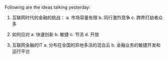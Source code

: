 Following are the ideas talking yesterday:

1. 互联网时代的金融的挑战：
   a. 市场容量有限
   b. 同行激烈竞争
   c. 跨界打劫者众多 
   
2. 如何应对
  a. 快速创新
  b. 敏捷
  c. 节流
  d. 开放
  
3. 互联网金融的IT
   a. 分布在全国的异地多活的混合云
   b. 金融业务的敏捷开发和运行平台
      

